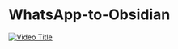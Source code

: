 # WhatsApp-to-Obsidian
[![Video Title](https://img.youtube.com/vi/94JjwOn3cAs/0.jpg)](https://youtu.be/94JjwOn3cAs)
